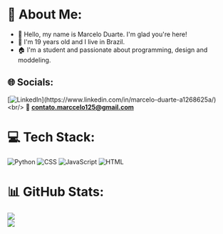 # 📌 About Me:
- 🌼 Hello, my name is Marcelo Duarte. I'm glad you're here!
- 📖 I'm 19 years old and I live in Brazil.
- 🏠 I'm a student and passionate about programming, design and moddeling.

## 🌐 Socials:
[![LinkedIn](https://img.shields.io/badge/LinkedIn-%230077B5.svg?logo=linkedin&logoColor=white")](https://www.linkedin.com/in/marcelo-duarte-a1268625a/) <br/>
📨 **contato.marccelo125@gmail.com**

# 💻 Tech Stack:
![Python](https://img.shields.io/badge/Python-6311d6?style=for-the-badge&logo=python&logoColor=white)
![CSS](https://img.shields.io/badge/CSS3-2d84e0?style=for-the-badge&logo=css3&logoColor=white)
![JavaScript](https://img.shields.io/badge/JavaScript-1f1f1f?style=for-the-badge&logo=javascript&logoColor=yellow)
![HTML](https://img.shields.io/badge/Html5-f25e02?style=for-the-badge&logo=html5&logoColor=white)

# 📊 GitHub Stats:
![](https://github-readme-streak-stats.herokuapp.com/?user=Marccelo125&theme=dark&hide_border=false)<br/>
![](https://github-readme-stats.vercel.app/api/top-langs/?username=Marccelo125&theme=dark&hide_border=false&include_all_commits=true&count_private=true&layout=compact)
